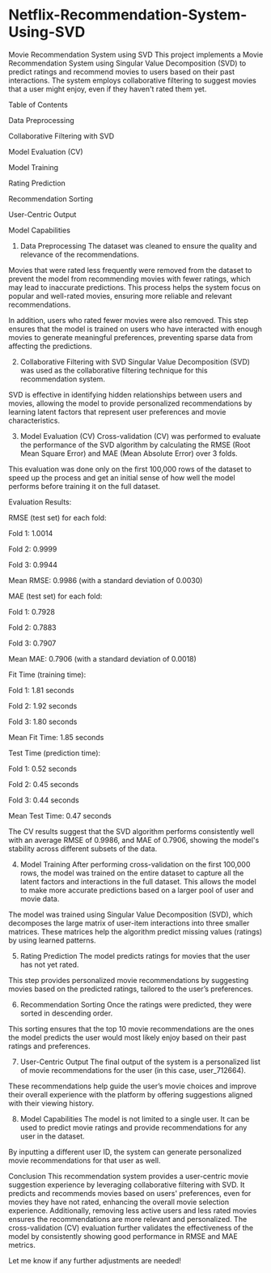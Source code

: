 # Netflix-Recommendation-System-Using-SVD

Movie Recommendation System using SVD
This project implements a Movie Recommendation System using Singular Value Decomposition (SVD) to predict ratings and recommend movies to users based on their past interactions. The system employs collaborative filtering to suggest movies that a user might enjoy, even if they haven't rated them yet.

Table of Contents


Data Preprocessing

Collaborative Filtering with SVD

Model Evaluation (CV)

Model Training

Rating Prediction

Recommendation Sorting

User-Centric Output

Model Capabilities

1. Data Preprocessing
The dataset was cleaned to ensure the quality and relevance of the recommendations.

Movies that were rated less frequently were removed from the dataset to prevent the model from recommending movies with fewer ratings, which may lead to inaccurate predictions. This process helps the system focus on popular and well-rated movies, ensuring more reliable and relevant recommendations.

In addition, users who rated fewer movies were also removed. This step ensures that the model is trained on users who have interacted with enough movies to generate meaningful preferences, preventing sparse data from affecting the predictions.

2. Collaborative Filtering with SVD
Singular Value Decomposition (SVD) was used as the collaborative filtering technique for this recommendation system.

SVD is effective in identifying hidden relationships between users and movies, allowing the model to provide personalized recommendations by learning latent factors that represent user preferences and movie characteristics.

3. Model Evaluation (CV)
Cross-validation (CV) was performed to evaluate the performance of the SVD algorithm by calculating the RMSE (Root Mean Square Error) and MAE (Mean Absolute Error) over 3 folds.

This evaluation was done only on the first 100,000 rows of the dataset to speed up the process and get an initial sense of how well the model performs before training it on the full dataset.

Evaluation Results:

RMSE (test set) for each fold:

Fold 1: 1.0014

Fold 2: 0.9999

Fold 3: 0.9944

Mean RMSE: 0.9986 (with a standard deviation of 0.0030)

MAE (test set) for each fold:

Fold 1: 0.7928

Fold 2: 0.7883

Fold 3: 0.7907

Mean MAE: 0.7906 (with a standard deviation of 0.0018)

Fit Time (training time):

Fold 1: 1.81 seconds

Fold 2: 1.92 seconds

Fold 3: 1.80 seconds

Mean Fit Time: 1.85 seconds

Test Time (prediction time):

Fold 1: 0.52 seconds

Fold 2: 0.45 seconds

Fold 3: 0.44 seconds

Mean Test Time: 0.47 seconds

The CV results suggest that the SVD algorithm performs consistently well with an average RMSE of 0.9986, and MAE of 0.7906, showing the model's stability across different subsets of the data.

4. Model Training
After performing cross-validation on the first 100,000 rows, the model was trained on the entire dataset to capture all the latent factors and interactions in the full dataset. This allows the model to make more accurate predictions based on a larger pool of user and movie data.

The model was trained using Singular Value Decomposition (SVD), which decomposes the large matrix of user-item interactions into three smaller matrices. These matrices help the algorithm predict missing values (ratings) by using learned patterns.

5. Rating Prediction
The model predicts ratings for movies that the user has not yet rated.

This step provides personalized movie recommendations by suggesting movies based on the predicted ratings, tailored to the user’s preferences.

6. Recommendation Sorting
Once the ratings were predicted, they were sorted in descending order.

This sorting ensures that the top 10 movie recommendations are the ones the model predicts the user would most likely enjoy based on their past ratings and preferences.

7. User-Centric Output
The final output of the system is a personalized list of movie recommendations for the user (in this case, user_712664).

These recommendations help guide the user’s movie choices and improve their overall experience with the platform by offering suggestions aligned with their viewing history.

8. Model Capabilities
The model is not limited to a single user. It can be used to predict movie ratings and provide recommendations for any user in the dataset.

By inputting a different user ID, the system can generate personalized movie recommendations for that user as well.


Conclusion
This recommendation system provides a user-centric movie suggestion experience by leveraging collaborative filtering with SVD. It predicts and recommends movies based on users' preferences, even for movies they have not rated, enhancing the overall movie selection experience. Additionally, removing less active users and less rated movies ensures the recommendations are more relevant and personalized. The cross-validation (CV) evaluation further validates the effectiveness of the model by consistently showing good performance in RMSE and MAE metrics.

Let me know if any further adjustments are needed!


